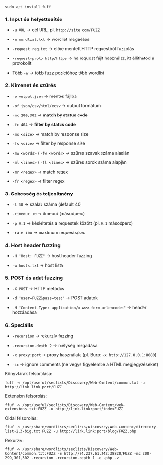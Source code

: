 ```
sudo apt install fuff
```
 
### 1. Input és helyettesítés

- `-u URL` → cél URL, pl. `http://site.com/FUZZ`
    
- `-w wordlist.txt` → wordlist megadása
    
- `-request req.txt` → előre mentett HTTP requestből fuzzolás
    
- `-request-proto http/https` → ha request fájlt használsz, itt állíthatod a protokollt
    
- Több `-w` → több fuzz pozícióhoz több wordlist
    

### 2. Kimenet és szűrés

- `-o output.json` → mentés fájlba
    
- `-of json/csv/html/ecsv` → output formátum
    
- `-mc 200,302` → **match by status code**
    
- `-fc 404` → **filter by status code**
    
- `-ms <size>` → match by response size
    
- `-fs <size>` → filter by response size
    
- `-mw <words>` / `-fw <words>` → szűrés szavak száma alapján
    
- `-ml <lines>` / `-fl <lines>` → szűrés sorok száma alapján
    
- `-mr <regex>` → match regex
    
- `-fr <regex>` → filter regex
    

### 3. Sebesség és teljesítmény

- `-t 50` → szálak száma (default 40)
    
- `-timeout 10` → timeout (másodperc)
    
- `-p 0.1` → késleltetés a requestek között (pl. `0.1` másodperc)
    
- `-rate 100` → maximum requests/sec
    

### 4. Host header fuzzing

- `-H "Host: FUZZ"` → host header fuzzing
    
- `-w hosts.txt` → host lista
    

### 5. POST és adat fuzzing

- `-X POST` → HTTP metódus
    
- `-d "user=FUZZ&pass=test"` → POST adatok
    
- `-H "Content-Type: application/x-www-form-urlencoded"` → header hozzáadása
    

### 6. Speciális

- `-recursion` → rekurzív fuzzing
    
- `-recursion-depth 2` → mélység megadása
    
- `-x proxy:port` → proxy használata (pl. Burp: `-x http://127.0.0.1:8080`)
    
- `-ic` → ignore comments (ne vegye figyelembe a HTML megjegyzéseket)


Könyvtárak felsorolása:
```shell
fuff -w /opt/useful/seclists/Discovery/Web-Content/common.txt -u http://link.link:port/FUZZ
```
Extension felsorolás:
```shell
ffuf -w /opt/useful/seclists/Discovery/Web-Content/web-extensions.txt:FUZZ -u http://link.link:port/indexFUZZ
```
Oldal felsorolás:
```shell
ffuf -w /usr/share/wordlists/seclists/Discovery/Web-Content/directory-list-2.3-big.txt:FUZZ -u http://link.link:port/blog/FUZZ.php
```
Rekurzív:
```shell
ffuf -w /usr/share/wordlists/seclists/Discovery/Web-Content/common.txt:FUZZ -u http://94.237.61.242:38820/FUZZ -mc 200-299,301,302 -recursion -recursion-depth 1 -e .php -v
```